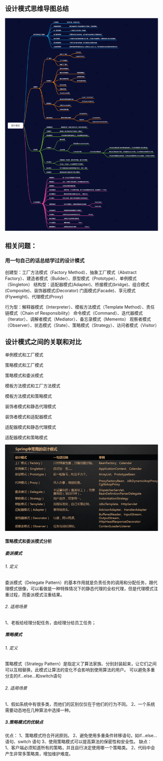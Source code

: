 ## **设计模式思维导图总结**

<img src="pattern.png" alt="设计模式思维导图" style="zoom:200%;" />

## 相关问题：
### 用一句自己的话总结学过的设计模式

创建型：工厂方法模式（Factory Method）、抽象工厂模式（Abstract Factory）、建造者模式（Builder）、原型模式（Prototype）、单例模式 （Singleton）
结构型：适配器模式(Adapter)、桥接模式(bridge)、组合模式(Composite)、装饰器模式(Decorator) 门面模式(Facade)、享元模式(Flyweight)、代理模式(Proxy)

行为型：解释器模式（Interpreter）、模板方法模式（Template Method）、责任链模式（Chain of Responsibility） 命令模式（Command）、迭代器模式（Iterator）、调解者模式（Mediator）、备忘录模式（Memento）
 观察者模式（Observer）、状态模式（State）、策略模式（Strategy）、访问者模式（Visitor）

## 设计模式之间的关联和对比

单例模式和工厂模式

策略模式和工厂模式

策略模式和委派模式

模板方法模式和工厂方法模式

模板方法模式和策略模式

装饰者模式和静态代理模式

装饰者模式和适配器模式

适配器模式和静态代理模式

适配器模式和策略模式

![Image text](./design.png)


#### 策略模式和委派模式分析

##### **委派模式**

###### 1. 定义

委派模式（Delegate Pattern）的基本作用就是负责任务的调用和分配任务，跟代理模式很像，可以看做是一种特殊情况下的静态代理的全权代理，但是代理模式注重过程，而委派模式注重结果。

###### 2. 适用场景

1、老板给经理分配任务，由经理分给员工任务；

##### **策略模式**

###### 1. 定义

策略模式（Strategy Pattern）是指定义了算法家族、分别封装起来，让它们之间可以互相替换，此模式让算法的变化不会影响到使用算法的用户。
可以避免多重分支的if...else...和switch语句

###### 2. 适用场景

1、假如系统中有很多类，而他们的区别仅仅在于他们的行为不同。
2、一个系统需要动态地在几种算法中选择一种。

##### 3.策略模式的优缺点

优点：
1、策略模式符合开闭原则。
2、避免使用多重条件转移语句，如if...else...语句、switch 语句
3、使用策略模式可以提高算法的保密性和安全性。
缺点：
1、客户端必须知道所有的策略，并且自行决定使用哪一个策略类。
2、代码中会产生非常多策略类，增加维护难度。

